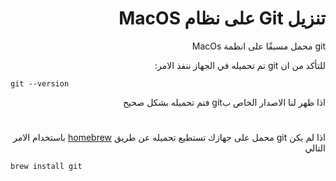 <div dir="rtl">

# تنزيل Git على نظام MacOS


git محمل مسبقًا على انظمة MacOs


للتأكد من ان git  تم تحميله في الجهاز ننفذ الامر:

</div>


```
git --version
```

<div dir="rtl">
اذا ظهر لنا الاصدار الخاص بgit فتم تحميله بشكل صحيح


#

اذا لم يكن git محمل على جهازك تستطيع تحميله عن طريق [homebrew](https://brew.sh/) باستخدام الامر التالي



</div>


```
brew install git
```
